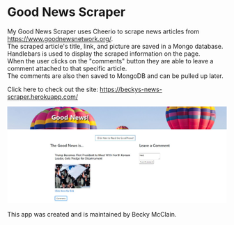 # Good News Scraper

My Good News Scraper uses Cheerio to scrape news articles from https://www.goodnewsnetwork.org/.  
The scraped article's title, link, and picture are saved in a Mongo database.  
Handlebars is used to display the scraped information on the page.  
When the user clicks on the "comments" button they are able to leave a comment attached to that specific article.  
The comments are also then saved to MongoDB and can be pulled up later.  

Click here to check out the site: https://beckys-news-scraper.herokuapp.com/

![Good News Scraper](/public/images/page.JPG)


This app was created and is maintained by Becky McClain.